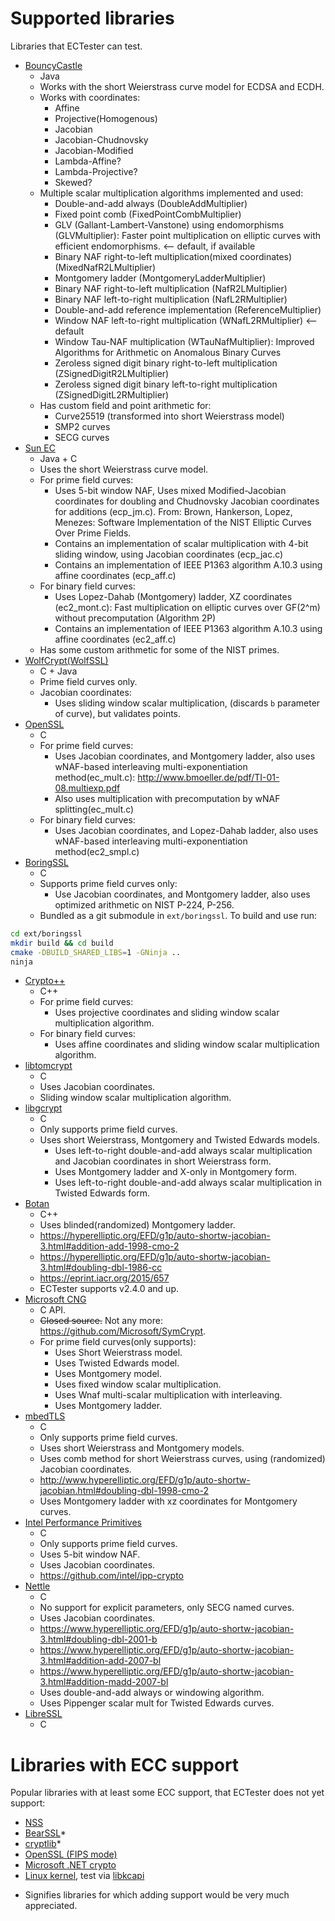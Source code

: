 # Supported libraries

Libraries that ECTester can test.

 - [BouncyCastle](https://bouncycastle.org/java.html)
    - Java
    - Works with the short Weierstrass curve model for ECDSA and ECDH.
    - Works with coordinates:
        - Affine
        - Projective(Homogenous)
        - Jacobian
        - Jacobian-Chudnovsky
        - Jacobian-Modified
        - Lambda-Affine?
        - Lambda-Projective?
        - Skewed?
    - Multiple scalar multiplication algorithms implemented and used:
        - Double-and-add always (DoubleAddMultiplier)
        - Fixed point comb (FixedPointCombMultiplier)
        - GLV (Gallant-Lambert-Vanstone) using endomorphisms (GLVMultiplier): Faster point multiplication on elliptic curves with efficient endomorphisms. <-- default, if available
        - Binary NAF right-to-left multiplication(mixed coordinates) (MixedNafR2LMultiplier)
        - Montgomery ladder (MontgomeryLadderMultiplier)
        - Binary NAF right-to-left multiplication (NafR2LMultiplier)
        - Binary NAF left-to-right multiplication (NafL2RMultiplier)
        - Double-and-add reference implementation (ReferenceMultiplier)
        - Window NAF left-to-right multiplication (WNafL2RMultiplier) <-- default
        - Window Tau-NAF multiplication (WTauNafMultiplier): Improved Algorithms for Arithmetic on Anomalous Binary Curves
        - Zeroless signed digit binary right-to-left multiplication (ZSignedDigitR2LMultiplier)
        - Zeroless signed digit binary left-to-right multiplication (ZSignedDigitL2RMultiplier)
    - Has custom field and point arithmetic for:
        - Curve25519 (transformed into short Weierstrass model)
        - SMP2 curves
        - SECG curves
 - [Sun EC](https://docs.oracle.com/javase/7/docs/technotes/guides/security/SunProviders.html#SunEC)
    - Java + C
    - Uses the short Weierstrass curve model.
    - For prime field curves:
        - Uses 5-bit window NAF, Uses mixed Modified-Jacobian coordinates
        for doubling and Chudnovsky Jacobian coordinates for additions (ecp_jm.c). From:
        Brown, Hankerson, Lopez, Menezes: Software Implementation of the NIST Elliptic Curves Over Prime Fields.
        - Contains an implementation of scalar multiplication with 4-bit sliding window, using Jacobian coordinates (ecp_jac.c)
        - Contains an implementation of IEEE P1363 algorithm A.10.3 using affine coordinates (ecp_aff.c)
    - For binary field curves:
        - Uses Lopez-Dahab (Montgomery) ladder, XZ coordinates (ec2_mont.c): Fast multiplication on elliptic curves over GF(2^m) without precomputation (Algorithm 2P)
        - Contains an implementation of IEEE P1363 algorithm A.10.3 using affine coordinates (ec2_aff.c)
    - Has some custom arithmetic for some of the NIST primes.
 - [WolfCrypt(WolfSSL)](https://www.wolfssl.com)
    - C + Java
    - Prime field curves only.
    - Jacobian coordinates:
        - Uses sliding window scalar multiplication, (discards `b` parameter of curve), but validates points.
 - [OpenSSL](https://www.openssl.org/)
    - C
    - For prime field curves:
        - Uses Jacobian coordinates, and Montgomery ladder, also uses wNAF-based interleaving multi-exponentiation method(ec_mult.c): http://www.bmoeller.de/pdf/TI-01-08.multiexp.pdf
        - Also uses multiplication with precomputation by wNAF splitting(ec_mult.c)
    - For binary field curves:
        - Uses Jacobian coordinates, and Lopez-Dahab ladder, also uses wNAF-based interleaving multi-exponentiation method(ec2_smpl.c)
 - [BoringSSL](https://boringssl.googlesource.com/boringssl)
    - C
    - Supports prime field curves only:
       - Use Jacobian coordinates, and Montgomery ladder, also uses optimized arithmetic on NIST P-224, P-256.
    - Bundled as a git submodule in `ext/boringssl`. To build and use run:
```bash
cd ext/boringssl
mkdir build && cd build
cmake -DBUILD_SHARED_LIBS=1 -GNinja ..
ninja
```
 - [Crypto++](https://cryptopp.com/)
    - C++
    - For prime field curves:
        - Uses projective coordinates and sliding window scalar multiplication algorithm.
    - For binary field curves:
        - Uses affine coordinates and sliding window scalar multiplication algorithm.
 - [libtomcrypt](http://www.libtom.net/LibTomCrypt/)
    - C
    - Uses Jacobian coordinates.
    - Sliding window scalar multiplication algorithm.
 - [libgcrypt](https://www.gnupg.org/related_software/libgcrypt/)
    - C
    - Only supports prime field curves.
    - Uses short Weierstrass, Montgomery and Twisted Edwards models.
       - Uses left-to-right double-and-add always scalar multiplication and Jacobian coordinates in short Weierstrass form.
       - Uses Montgomery ladder and X-only in Montgomery form.
       - Uses left-to-right double-and-add always scalar multiplication in Twisted Edwards form.
 - [Botan](https://botan.randombit.net/)
    - C++
    - Uses blinded(randomized) Montgomery ladder.
    - <https://hyperelliptic.org/EFD/g1p/auto-shortw-jacobian-3.html#addition-add-1998-cmo-2>
    - <https://hyperelliptic.org/EFD/g1p/auto-shortw-jacobian-3.html#doubling-dbl-1986-cc>
    - <https://eprint.iacr.org/2015/657>
    - ECTester supports v2.4.0 and up.
 - [Microsoft CNG](https://msdn.microsoft.com/en-us/library/windows/desktop/aa376210(v=vs.85).aspx)
    - C API.
    - <del>Closed source.</del> Not any more: <https://github.com/Microsoft/SymCrypt>.
	- For prime field curves(only supports):
	   - Uses Short Weierstrass model.
	   - Uses Twisted Edwards model.
	   - Uses Montgomery model.
	   - Uses fixed window scalar multiplication.
	   - Uses Wnaf multi-scalar multiplication with interleaving.
	   - Uses Montgomery ladder.
 - [mbedTLS](https://tls.mbed.org/)
    - C
    - Only supports prime field curves.
    - Uses short Weierstrass and Montgomery models.
    - Uses comb method for short Weierstrass curves, using (randomized) Jacobian coordinates.
    - <http://www.hyperelliptic.org/EFD/g1p/auto-shortw-jacobian.html#doubling-dbl-1998-cmo-2>
    - Uses Montgomery ladder with xz coordinates for Montgomery curves.
 - [Intel Performance Primitives](https://software.intel.com/en-us/ipp-crypto-reference-2019)
    - C
    - Only supports prime field curves.
    - Uses 5-bit window NAF.
    - Uses Jacobian coordinates.
    - <https://github.com/intel/ipp-crypto>
 - [Nettle](http://www.lysator.liu.se/~nisse/nettle/)
    - C
    - No support for explicit parameters, only SECG named curves.
    - Uses Jacobian coordinates.
    - <https://www.hyperelliptic.org/EFD/g1p/auto-shortw-jacobian-3.html#doubling-dbl-2001-b>
    - <https://www.hyperelliptic.org/EFD/g1p/auto-shortw-jacobian-3.html#addition-add-2007-bl>
    - <https://www.hyperelliptic.org/EFD/g1p/auto-shortw-jacobian-3.html#addition-madd-2007-bl>
    - Uses double-and-add always or windowing algorithm.
    - Uses Pippenger scalar mult for Twisted Edwards curves.
 - [LibreSSL](https://www.libressl.org/)
    - C

# Libraries with ECC support

Popular libraries with at least some ECC support, that ECTester does not yet support:

 - [NSS](https://hg.mozilla.org/projects/nss)
 - [BearSSL](https://bearssl.org/)*
 - [cryptlib](https://www.cryptlib.com/)*
 - [OpenSSL (FIPS mode)](https://www.openssl.org/docs/fipsnotes.html)
 - [Microsoft .NET crypto](https://docs.microsoft.com/en-us/dotnet/standard/security/cryptography-model)
 - [Linux kernel](https://kernel.org), test via [libkcapi](http://chronox.de/libkcapi.html)

* Signifies libraries for which adding support would be very much appreciated.
